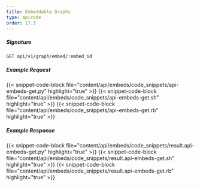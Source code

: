 ```yaml
---
title: Embeddable Graphs
type: apicode
order: 17.3
---
```


##### Signature
`GET api/v1/graph/embed/:embed_id`
##### Example Request
{{< snippet-code-block file="content/api/embeds/code_snippets/api-embeds-get.py" highlight="true" >}}
{{< snippet-code-block file="content/api/embeds/code_snippets/api-embeds-get.sh" highlight="true" >}}
{{< snippet-code-block file="content/api/embeds/code_snippets/api-embeds-get.rb" highlight="true" >}}
##### Example Response
{{< snippet-code-block file="content/api/embeds/code_snippets/result.api-embeds-get.py" highlight="true" >}}
{{< snippet-code-block file="content/api/embeds/code_snippets/result.api-embeds-get.sh" highlight="true" >}}
{{< snippet-code-block file="content/api/embeds/code_snippets/result.api-embeds-get.rb" highlight="true" >}}
